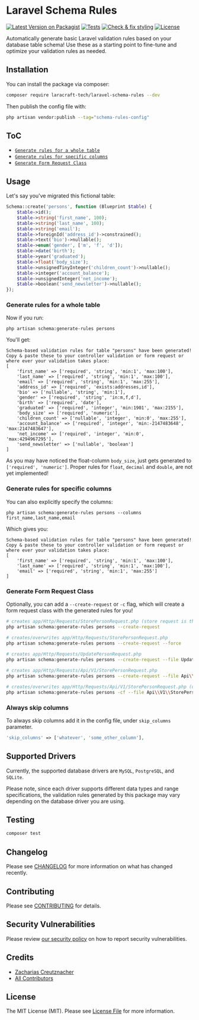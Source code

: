 # Laravel Schema Rules

[![Latest Version on Packagist](https://img.shields.io/packagist/v/laracraft-tech/laravel-schema-rules.svg?style=flat-square)](https://packagist.org/packages/laracraft-tech/laravel-schema-rules)
[![Tests](https://github.com/laracraft-tech/laravel-schema-rules/actions/workflows/run-tests.yml/badge.svg?branch=main)](https://github.com/laracraft-tech/laravel-schema-rules/actions/workflows/run-tests.yml)
[![Check & fix styling](https://github.com/laracraft-tech/laravel-schema-rules/actions/workflows/fix-php-code-style-issues.yml/badge.svg?branch=main)](https://github.com/laracraft-tech/laravel-schema-rules/actions/workflows/fix-php-code-style-issues.yml)
[![License](https://img.shields.io/packagist/l/laracraft-tech/laravel-schema-rules.svg?style=flat-square)](https://packagist.org/packages/laracraft-tech/laravel-schema-rules)
<!--[![Total Downloads](https://img.shields.io/packagist/dt/laracraft-tech/laravel-schema-rules.svg?style=flat-square)](https://packagist.org/packages/laracraft-tech/laravel-schema-rules)-->

Automatically generate basic Laravel validation rules based on your database table schema!
Use these as a starting point to fine-tune and optimize your validation rules as needed. 

<!--Here you can use the web version, if you like: [https://validationforlaravel.com](https://validationforlaravel.com)-->

## Installation

You can install the package via composer:

```bash
composer require laracraft-tech/laravel-schema-rules --dev
```

Then publish the config file with:

```bash
php artisan vendor:publish --tag="schema-rules-config"
```

## ToC

- [`Generate rules for a whole table`](#generate-rules-for-a-whole-table)
- [`Generate rules for specific columns`](#generate-rules-for-specific-columns)
- [`Generate Form Request Class`](#generate-form-request-class)

## Usage

Let's say you've migrated this fictional table:

````php
Schema::create('persons', function (Blueprint $table) {
    $table->id();
    $table->string('first_name', 100);
    $table->string('last_name', 100);
    $table->string('email');
    $table->foreignId('address_id')->constrained();
    $table->text('bio')->nullable();
    $table->enum('gender', ['m', 'f', 'd']);
    $table->date('birth');
    $table->year('graduated');
    $table->float('body_size');
    $table->unsignedTinyInteger('children_count')->nullable();
    $table->integer('account_balance');
    $table->unsignedInteger('net_income');
    $table->boolean('send_newsletter')->nullable();
});
````

### Generate rules for a whole table

Now if you run:

`php artisan schema:generate-rules persons`

You'll get:
```
Schema-based validation rules for table "persons" have been generated!
Copy & paste these to your controller validation or form request or where ever your validation takes place:
[
    'first_name' => ['required', 'string', 'min:1', 'max:100'],
    'last_name' => ['required', 'string', 'min:1', 'max:100'],
    'email' => ['required', 'string', 'min:1', 'max:255'],
    'address_id' => ['required', 'exists:addresses,id'],
    'bio' => ['nullable', 'string', 'min:1'],
    'gender' => ['required', 'string', 'in:m,f,d'],
    'birth' => ['required', 'date'],
    'graduated' => ['required', 'integer', 'min:1901', 'max:2155'],
    'body_size' => ['required', 'numeric'],
    'children_count' => ['nullable', 'integer', 'min:0', 'max:255'],
    'account_balance' => ['required', 'integer', 'min:-2147483648', 'max:2147483647'],
    'net_income' => ['required', 'integer', 'min:0', 'max:4294967295'],
    'send_newsletter' => ['nullable', 'boolean']
]
```

As you may have noticed the float-column `body_size`, just gets generated to `['required', 'numeric']`.
Proper rules for `float`, `decimal` and `double`, are not yet implemented! 

### Generate rules for specific columns

You can also explicitly specify the columns:

`php artisan schema:generate-rules persons --columns first_name,last_name,email`

Which gives you:
````
Schema-based validation rules for table "persons" have been generated!
Copy & paste these to your controller validation or form request or where ever your validation takes place:
[
    'first_name' => ['required', 'string', 'min:1', 'max:100'],
    'last_name' => ['required', 'string', 'min:1', 'max:100'],
    'email' => ['required', 'string', 'min:1', 'max:255']
]
````

### Generate Form Request Class

Optionally, you can add a `--create-request` or `-c` flag,
which will create a form request class with the generated rules for you!

```` bash
# creates app/Http/Requests/StorePersonRequest.php (store request is the default)
php artisan schema:generate-rules persons --create-request 

# creates/overwrites app/Http/Requests/StorePersonRequest.php
php artisan schema:generate-rules persons --create-request --force
 
# creates app/Http/Requests/UpdatePersonRequest.php
php artisan schema:generate-rules persons --create-request --file UpdatePersonRequest

# creates app/Http/Requests/Api/V1/StorePersonRequest.php
php artisan schema:generate-rules persons --create-request --file Api\\V1\\StorePersonRequest

# creates/overwrites app/Http/Requests/Api/V1/StorePersonRequest.php (using shortcuts)
php artisan schema:generate-rules persons -cf --file Api\\V1\\StorePersonRequest
````

### Always skip columns

To always skip columns add it in the config file, under `skip_columns` parameter.

```php
'skip_columns' => ['whatever', 'some_other_column'],
```


## Supported Drivers

Currently, the supported database drivers are `MySQL`, `PostgreSQL`, and `SQLite`.

Please note, since each driver supports different data types and range specifications,
the validation rules generated by this package may vary depending on the database driver you are using.

## Testing

```bash
composer test
```

## Changelog

Please see [CHANGELOG](CHANGELOG.md) for more information on what has changed recently.

## Contributing

Please see [CONTRIBUTING](CONTRIBUTING.md) for details.

## Security Vulnerabilities

Please review [our security policy](../../security/policy) on how to report security vulnerabilities.

## Credits

- [Zacharias Creutznacher](https://github.com/laracraft-tech)
- [All Contributors](../../contributors)

## License

The MIT License (MIT). Please see [License File](LICENSE.md) for more information.
